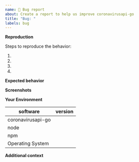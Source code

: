 ```yaml
---
name: 🐞 Bug report
about: Create a report to help us improve coronavirusapi-go
title: "Bug: "
labels: bug
---
```


<!--- Provide a clear and concise description of what the bug is. -->

**Reproduction**

Steps to reproduce the behavior:

1. 
2. 
3. 
4. 

**Expected behavior**

<!--- If you're suggesting a change/improvement, tell us how it should work -->
<!--- If fetch is behaving incorrectly, please include a link to the spec or documentation that supports that your expected behavior is correct. -->

**Screenshots**

<!--- If applicable, add screenshots to help explain your problem. -->

**Your Environment**

<!--- Include as many relevant details about the environment you experienced the bug in -->

| software                     | version
| ---------------------------- | -------
| coronavirusapi-go            |
| node             			   |
| npm              			   |
| Operating System 			   |

**Additional context**

<!--- Add any other context about the problem here. -->
